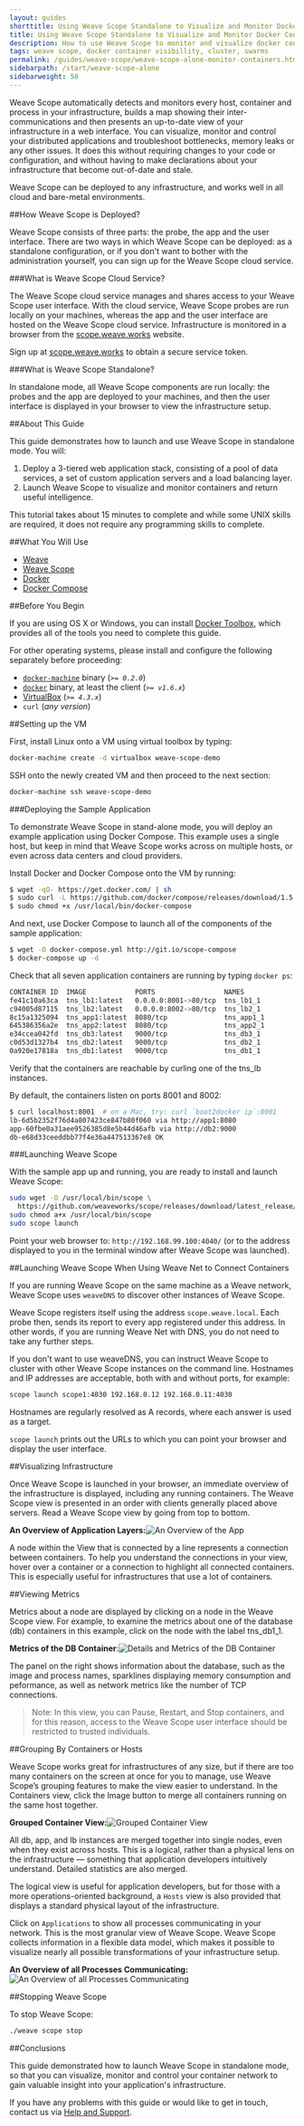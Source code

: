 ```yaml
---
layout: guides
shorttitle: Using Weave Scope Standalone to Visualize and Monitor Docker Containers
title: Using Weave Scope Standalone to Visualize and Monitor Docker Containers
description: How to use Weave Scope to monitor and visualize docker container clusters and swarms.
tags: weave scope, docker container visibillity, cluster, swarms
permalink: /guides/weave-scope/weave-scope-alone-monitor-containers.html
sidebarpath: /start/weave-scope-alone
sidebarweight: 50
---
```



Weave Scope automatically detects and monitors every host, container and process in your infrastructure, builds a map showing their inter-communications and then presents an up-to-date view of your infrastructure in a web interface. You can visualize, monitor and control your distributed applications and troubleshoot bottlenecks, memory leaks or any other issues. It does this without requiring changes to your code or configuration, and without having to make declarations about your infrastructure that become out-of-date and stale. 

Weave Scope can be deployed to any infrastructure, and works well in all cloud and bare-metal environments.

##How Weave Scope is Deployed?

Weave Scope consists of three parts: the probe, the app and the user interface. There are two ways in which Weave Scope can be deployed: as a standalone configuration, or if you don't want to bother with the administration yourself, you can sign up for the Weave Scope cloud service.

###What is Weave Scope Cloud Service?

The Weave Scope cloud service manages and shares access to your Weave Scope user interface. With the cloud service, Weave Scope probes are run locally on your machines, whereas the app and the user interface are hosted on the Weave Scope cloud service. Infrastructure is monitored in a browser from the [scope.weave.works](http://scope.weave.works) website.

Sign up at [scope.weave.works](http://scope.weave.works) to obtain a secure service token. 

###What is Weave Scope Standalone?

In standalone mode, all Weave Scope components are run locally: the probes and the app are deployed to your machines, and then the user interface is displayed in your browser to view the infrastructure setup.

##About This Guide

This guide demonstrates how to launch and use Weave Scope in standalone mode. You will: 

1. Deploy a 3-tiered web application stack, consisting of a pool of data services, a set of custom application servers and a load balancing layer. 
2. Launch Weave Scope to visualize and monitor containers and return useful intelligence. 

This tutorial takes about 15 minutes to complete and while some UNIX skills are required, it does not require any programming skills to complete. 


##What You Will Use

* [Weave](http://weave.works)
* [Weave Scope](http://weave.works/scope/index.html)
* [Docker](http://docker.com)
* [Docker Compose](https://www.docker.com/docker-compose)

##Before You Begin

If you are using OS X or Windows, you can install [Docker Toolbox](https://www.docker.com/toolbox), which provides all of the tools you need to complete this guide.

For other operating systems, please install and configure the following separately before proceeding:

  - [`docker-machine`](http://docs.docker.com/machine/#installation) binary (_`>= 0.2.0`_)
  - [`docker`](https://docs.docker.com/installation/#installation) binary, at least the client (_`>= v1.6.x`_)
  - [VirtualBox](https://www.virtualbox.org/wiki/Downloads) (_`>= 4.3.x`_)
  - `curl` (_any version_)

##Setting up the VM

First, install Linux onto a VM using virtual toolbox by typing: 

~~~bash
docker-machine create -d virtualbox weave-scope-demo
~~~

SSH onto the newly created VM and then proceed to the next section: 

~~~bash
docker-machine ssh weave-scope-demo
~~~

###Deploying the Sample Application

To demonstrate Weave Scope in stand-alone mode, you will deploy an example application using Docker Compose. This example uses a single host, but keep in mind that Weave Scope works across on multiple hosts, or even across data centers and cloud providers.

Install Docker and Docker Compose onto the VM by running:

~~~bash
$ wget -qO- https://get.docker.com/ | sh
$ sudo curl -L https://github.com/docker/compose/releases/download/1.5.1/docker-compose-`uname -s`-`uname -m` -o /usr/local/bin/docker-compose
$ sudo chmod +x /usr/local/bin/docker-compose
~~~

And next, use Docker Compose to launch all of the components of the sample application:

~~~bash
$ wget -O docker-compose.yml http://git.io/scope-compose
$ docker-compose up -d
~~~

Check that all seven application containers are running by typing `docker ps`:

~~~bash
CONTAINER ID  IMAGE            PORTS                 NAMES
fe41c10a63ca  tns_lb1:latest   0.0.0.0:8001->80/tcp  tns_lb1_1
c94005d87115  tns_lb2:latest   0.0.0.0:8002->80/tcp  tns_lb2_1
8c15a1325094  tns_app1:latest  8080/tcp              tns_app1_1
645386356a2e  tns_app2:latest  8080/tcp              tns_app2_1
e34ccea042fd  tns_db3:latest   9000/tcp              tns_db3_1
c0d53d1327b4  tns_db2:latest   9000/tcp              tns_db2_1
0a920e17818a  tns_db1:latest   9000/tcp              tns_db1_1
~~~

Verify that the containers are reachable by curling one of the tns_lb instances. 

By default, the containers listen on ports 8001 and 8002:

~~~bash
$ curl localhost:8001  # on a Mac, try: curl `boot2docker ip`:8001
lb-6d5b2352f76d4a807423ce847b80f060 via http://app1:8080
app-60fbe0a31aee9526385d8e5b44d46afb via http://db2:9000
db-e68d33ceeddbb77f4e36a447513367e8 OK
~~~

###Launching Weave Scope

With the sample app up and running, you are ready to install and launch Weave Scope:

~~~bash
sudo wget -O /usr/local/bin/scope \
  https://github.com/weaveworks/scope/releases/download/latest_release/scope
sudo chmod a+x /usr/local/bin/scope
sudo scope launch
~~~

Point your web browser to: `http://192.168.99.100:4040/` (or to the address displayed to you in the terminal window after Weave Scope was launched).

##Launching Weave Scope When Using Weave Net to Connect Containers

If you are running Weave Scope on the same machine as a Weave network, Weave Scope uses `weaveDNS` to discover other instances of Weave Scope. 

Weave Scope registers itself using the address `scope.weave.local`. Each probe then, sends its report to every app registered under this address. In other words, if you are running Weave Net with DNS, you do not need to take any further steps. 

If you don't want to use weaveDNS, you can instruct Weave Scope to cluster with other Weave Scope instances on the command line. Hostnames and IP addresses are acceptable, both with and without ports, for example:

~~~bash
scope launch scope1:4030 192.168.0.12 192.168.0.11:4030
~~~

Hostnames are regularly resolved as A records, where each answer is used as a target.

`scope launch` prints out the URLs to which you can point your browser and display the user interface.

##Visualizing Infrastructure

Once Weave Scope is launched in your browser, an immediate overview of the infrastructure is displayed, including any running containers. The Weave Scope view is presented in an order with clients generally placed above servers. Read a Weave Scope view by going from top to bottom.

**An Overview of Application Layers:**![An Overview of the App](/guides/images/weave-scope/weave-scope-application-layers.png)

A node within the View that is connected by a line represents a connection between containers. To help you understand the connections in your view, hover over a container or a connection to highlight all connected containers. This is especially useful for infrastructures that use a lot of containers.

##Viewing Metrics

Metrics about a node are displayed by clicking on a node in the Weave Scope view.  For example, to examine the metrics about one of the database (db) containers in this example, click on the node with the label tns_db1_1.

**Metrics of the DB Container**:![Details and Metrics of the DB Container](/guides/images/weave-scope/weave-scope-database-metrics.png)

The panel on the right shows information about the database, such as the image and process names, sparklines displaying memory consumption and peformance, as well as network metrics like the number of TCP connections.

>Note: In this view, you can Pause, Restart, and Stop containers, and for this reason, access to the Weave Scope user interface should be restricted to trusted individuals. 

##Grouping By Containers or Hosts

Weave Scope works great for infrastructures of any size, but if there are too many containers on the screen at once for you to manage, use Weave Scope’s grouping features to make the view easier to understand. In the Containers view, click the Image button to merge all containers running on the same host together.

**Grouped Container View:**![Grouped Container View](/guides/images/weave-scope/weave-scope-group-containers.png)

All db, app, and lb instances are merged together into single nodes, even when they exist across hosts. This is a logical, rather than a physical lens on the infrastructure — something that application developers intuitively understand. Detailed statistics are also merged.

The logical view is useful for application developers, but for those with a more operations-oriented background,  a `Hosts` view is also provided that displays a standard physical layout of the infrastructure.

Click on `Applications` to show all processes communicating in your network. This is the most granular view of Weave Scope. Weave Scope collects information in a flexible data model, which makes it possible to visualize nearly all possible transformations of your infrastructure setup.

**An Overview of all Processes Communicating:**![An Overview of all Processes Communicating](/guides/images/weave-scope/weave-scope-applications-view.png)


##Stopping Weave Scope

To stop Weave Scope: 

~~~bash
./weave scope stop
~~~


##Conclusions

This guide demonstrated how to launch Weave Scope in standalone mode, so that you can visualize, monitor and control your container network to gain valuable insight into your application's infrastructure. 

If you have any problems with this guide or would like to get in touch, contact us via [Help and Support](http://weave.works/help/index.html).

